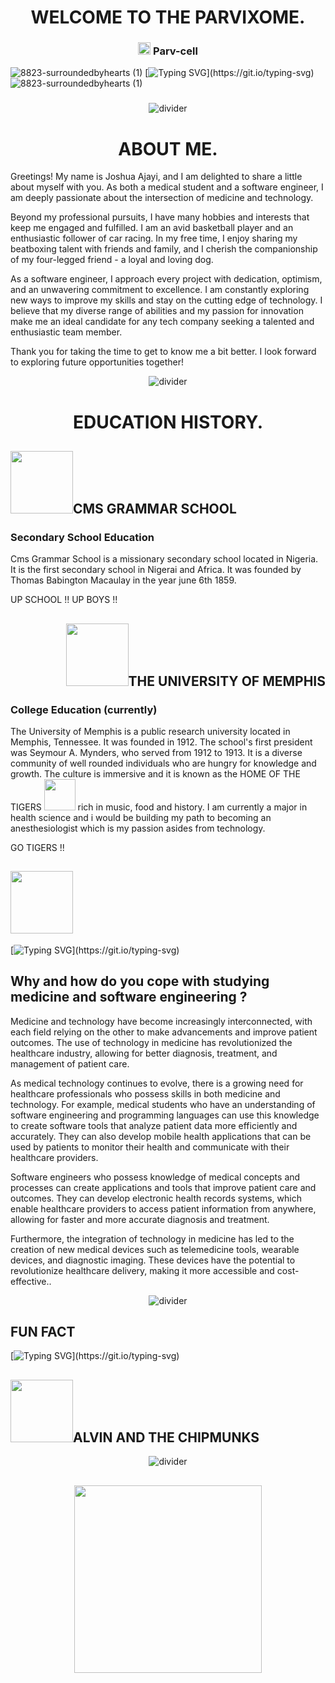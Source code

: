 <h1 align="center">
  WELCOME TO THE PARVIXOME.
</h1>
<h3 align="center"><img src="https://github.com/naruhitokaide/naruhitokaide/blob/main/code.gif" height="20"/> Parv-cell</h3>

![8823-surroundedbyhearts (1)](https://user-images.githubusercontent.com/122843056/222825850-75f1bba2-98ba-4c76-8b26-8469d5ffe47b.gif)
[![Typing SVG](https://readme-typing-svg.herokuapp.com?font=Monalisa&weight=800&duration=4901&pause=803&color=1FCEF7&width=435&lines=Welcome+to+the+Parvixome+Parv-cell.;I+am+Joshua+Ajayi.;I+am+a+medical+student.;I+am+a+software+engineer.;I+love+playing+basketball.;I+love+Beatboxing.;I+love+car+racing.;I+am+sociable.;I+love+new+experiences.;I+am+optimistic.;I+am+creative.;I+am+dedicated+to+tech+and+medicine.;Let's+crack+a+joke+and+break+a+yoke.;Why+do+programmers+love+dark+mode+%3F;Because+light+attracts+bugs+!!;Thank+you.;Immerse+in+the+PARVIXOME.;Join+the+PARVNOBIES.)](https://git.io/typing-svg)
![8823-surroundedbyhearts (1)](https://user-images.githubusercontent.com/122843056/222825850-75f1bba2-98ba-4c76-8b26-8469d5ffe47b.gif)
<h3 align="center">
  
</h3>

<div align="center">
  <img src="https://github.com/naruhitokaide/naruhitokaide/blob/main/divider1.png" alt="divider"/>
</div> 

<h1 align="center">
  ABOUT ME.
</h1>
<p>
  Greetings! My name is Joshua Ajayi, and I am delighted to share a little about myself with you. As both a medical student and a software engineer, I am deeply passionate about the intersection of medicine and technology.

Beyond my professional pursuits, I have many hobbies and interests that keep me engaged and fulfilled. I am an avid basketball player and an enthusiastic follower of car racing. In my free time, I enjoy sharing my beatboxing talent with friends and family, and I cherish the companionship of my four-legged friend - a loyal and loving dog.

As a software engineer, I approach every project with dedication, optimism, and an unwavering commitment to excellence. I am constantly exploring new ways to improve my skills and stay on the cutting edge of technology. I believe that my diverse range of abilities and my passion for innovation make me an ideal candidate for any tech company seeking a talented and enthusiastic team member.

Thank you for taking the time to get to know me a bit better. I look forward to exploring future opportunities together!
  </p>
  
  <div align="center">
  <img src="https://github.com/naruhitokaide/naruhitokaide/blob/main/divider1.png" alt="divider"/>
</div>

<h1 align="center">
  EDUCATION HISTORY.
</h1>



<h2 align="left"><img src="https://user-images.githubusercontent.com/122843056/222989333-5b4d28ef-6898-4a29-9fca-5d90b1a319e0.png" height="100"/>CMS GRAMMAR SCHOOL</h2>
<h3> Secondary School Education</h3>
<p>Cms Grammar School is a missionary secondary school located in Nigeria. It is the first secondary school in Nigerai and Africa. It was founded by Thomas Babington Macaulay in the year june 6th 1859. </p>
<p> UP SCHOOL !! UP BOYS !!</p>

<h2 align="right"><img src="https://user-images.githubusercontent.com/122843056/222989639-97ed9d78-0737-4b24-bcfb-51904e3d694e.png" height="100"/>THE UNIVERSITY OF
MEMPHIS</h2>
<h3 align="left">College Education (currently)</h3>
<p>The University of Memphis is a public research university located in Memphis, Tennessee. It was founded in 1912. The school's first president was Seymour A. Mynders, who served from 1912 to 1913. It is a diverse community of well rounded individuals who are hungry for knowledge and growth. The culture is immersive and it is known as the HOME OF THE TIGERS <img src="https://user-images.githubusercontent.com/122843056/222990133-5114dfd1-58b7-4d74-b39e-3e6da1a50f0a.png" height="50" top="-20"/> rich in music, food and history. I am currently a major in health science and i would be building my path to becoming an anesthesiologist which is my passion asides from technology. </p>
<p> GO TIGERS !!</p>

<h2 align="left"><img src="https://user-images.githubusercontent.com/122843056/222991085-c59fbae4-9cde-46a7-9fb5-029609f39b37.png" height="100"/></h2>

[![Typing SVG](https://readme-typing-svg.herokuapp.com?font=Fira+Code&weight=900&size=25&pause=1000&color=F70000&width=435&lines=MOST+ASKED+QUESTION+!!!)](https://git.io/typing-svg)

<h2 align="left">Why and how do you cope with studying medicine and software engineering ?</h2>
<p>Medicine and technology have become increasingly interconnected, with each field relying on the other to make advancements and improve patient outcomes. The use of technology in medicine has revolutionized the healthcare industry, allowing for better diagnosis, treatment, and management of patient care.

As medical technology continues to evolve, there is a growing need for healthcare professionals who possess skills in both medicine and technology. For example, medical students who have an understanding of software engineering and programming languages can use this knowledge to create software tools that analyze patient data more efficiently and accurately. They can also develop mobile health applications that can be used by patients to monitor their health and communicate with their healthcare providers.

Software engineers who possess knowledge of medical concepts and processes can create applications and tools that improve patient care and outcomes. They can develop electronic health records systems, which enable healthcare providers to access patient information from anywhere, allowing for faster and more accurate diagnosis and treatment.

Furthermore, the integration of technology in medicine has led to the creation of new medical devices such as telemedicine tools, wearable devices, and diagnostic imaging. These devices have the potential to revolutionize healthcare delivery, making it more accessible and cost-effective.. </p>

<div align="center">
  <img src="https://github.com/naruhitokaide/naruhitokaide/blob/main/divider1.png" alt="divider"/>
</div>

<h2> FUN FACT </h2>

[![Typing SVG](https://readme-typing-svg.herokuapp.com?font=Fira+Code&weight=900&pause=1000&color=F70202&width=435&lines=BIG+FAN+OF+ALVIN+AND+CHIPMUNKS+!!)](https://git.io/typing-svg)
<h2 align="left"><img src="https://user-images.githubusercontent.com/122843056/223071151-4c25b500-d3cf-40cc-925e-c784fb048673.png" height="100"/>ALVIN AND THE CHIPMUNKS</h2>


<div align="center">
  <img src="https://github.com/naruhitokaide/naruhitokaide/blob/main/divider1.png" alt="divider"/>
</div>

<h2 align="center"><img src="https://user-images.githubusercontent.com/122843056/222992067-f3d05bc4-769e-412b-9be1-00fa7356e74b.gif" height="300"/></h2>


